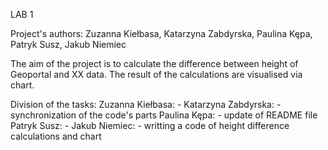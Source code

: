LAB 1

Project's authors: Zuzanna Kiełbasa, Katarzyna Zabdyrska, Paulina Kępa, Patryk Susz, Jakub Niemiec

The aim of the project is to calculate the difference between height of Geoportal and XX data. The result of the calculations are visualised via chart.

Division of the tasks:
    Zuzanna Kiełbasa:
      -
    Katarzyna Zabdyrska:
      - synchronization of the code's parts
    Paulina Kępa:
      - update of README file
    Patryk Susz:
      - 
    Jakub Niemiec:
      - writting a code of height difference calculations and chart
    
